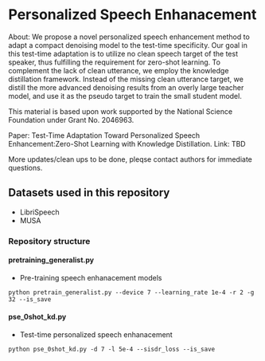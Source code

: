 # Personalized Speech Enhanacement

About: We propose a novel personalized speech enhancement method to adapt a compact denoising model to the test-time specificity. Our goal in this test-time adaptation is to utilize no clean speech target of the test speaker, thus fulfilling the requirement for zero-shot learning. To complement the lack of clean utterance, we employ the knowledge distillation framework. Instead of the missing clean utterance target, we distill the more advanced denoising results from an overly large teacher model, and use it as the pseudo target to train the small student model. 

This material is based upon work supported by the National Science Foundation under Grant No. 2046963.

Paper: Test-Time Adaptation Toward Personalized Speech Enhancement:Zero-Shot Learning with Knowledge Distillation. Link: TBD

More updates/clean ups to be done, pleqse contact authors for immediate questions. 

## Datasets used in this repository
* LibriSpeech
* MUSA


 

### Repository structure

#### pretraining_generalist.py
* Pre-training speech enhanacement models

```
python pretrain_generalist.py --device 7 --learning_rate 1e-4 -r 2 -g 32 --is_save
```

#### pse_0shot_kd.py
* Test-time personalized speech enhanacement

```
python pse_0shot_kd.py -d 7 -l 5e-4 --sisdr_loss --is_save
```
